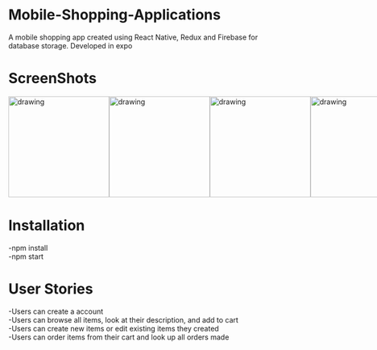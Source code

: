 # Mobile-Shopping-Applications
A mobile shopping app created using React Native, Redux and Firebase for database storage. Developed in expo

# ScreenShots
<div style="display:flex;flex-direction:row">
<img src="https://user-images.githubusercontent.com/22650058/89943837-b46f5900-dbd3-11ea-95cb-73b1bcbd4bf7.png" alt="drawing" width="200"/>
<img src="https://user-images.githubusercontent.com/22650058/89943728-8558e780-dbd3-11ea-8aef-0b5704dcd91e.png" alt="drawing" width="200"/>
<img src="https://user-images.githubusercontent.com/22650058/89943748-8d188c00-dbd3-11ea-9f49-60ed6ce0c903.png" alt="drawing" width="200"/>
<img src="https://user-images.githubusercontent.com/22650058/89943853-be915780-dbd3-11ea-8bb9-b8e5d375135e.png" alt="drawing" width="200"/>
<img src="https://user-images.githubusercontent.com/22650058/89944105-20ea5800-dbd4-11ea-8f8b-1debf38b7213.png" alt="drawing" width="200"/>
</div>

# Installation
-npm install \
-npm start 

# User Stories
-Users can create a account \
-Users can browse all items, look at their description, and add to cart \
-Users can create new items or edit existing items they created \
-Users can order items from their cart and look up all orders made
